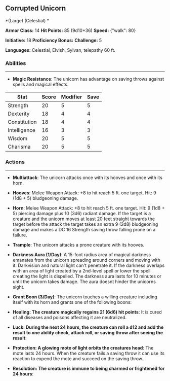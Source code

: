 ## Corrupted Unicorn
*(Large) (Celestial) *

**Armor Class:** 14
**Hit Points:** 85 (9d10+36)
**Speed:** {"walk": 80}

**Initiative:** 18
**Proficiency Bonus:**
**Challenge:** 5

**Languages:** Celestial, Elvish, Sylvan, telepathy 60 ft.

### Abilities
 --- 
- **Magic Resistance**: The unicorn has advantage on saving throws against spells and magical effects.



| Stat | Score | Modifier | Save |
| ---- | ---- | ---- | ---- |
| Strength | 20 | 5 | 5 |
| Dexterity | 18 | 4 | 4 |
| Constitution | 18 | 4 | 4 |
| Intelligence | 16 | 3 | 3 |
| Wisdom | 20 | 5 | 5 |
| Charisma | 20 | 5 | 5 |

### Actions
 --- 
- **Multiattack**: The unicorn attacks once with its hooves and once with its horn.

- **Hooves**: Melee Weapon Attack: +8 to hit  reach 5 ft.  one target. Hit: 9 (1d8 + 5) bludgeoning damage.

- **Horn**: Melee Weapon Attack: +8 to hit  reach 5 ft.  one target. Hit: 9 (1d8 + 5) piercing damage plus 10 (3d6) radiant damage. If the target is a creature and the unicorn moves at least 20 feet straight towards the target before the attack  the target takes an extra 9 (2d8) bludgeoning damage and makes a DC 16 Strength saving throw  falling prone on a failure.

- **Trample**: The unicorn attacks a prone creature with its hooves.

- **Darkness Aura (1/Day)**: A 15-foot radius area of magical darkness emanates from the unicorn  spreading around corners and moving with it. Darkvision and natural light can't penetrate it. If the darkness overlaps with an area of light created by a 2nd-level spell or lower  the spell creating the light is dispelled. The darkness aura lasts for 10 minutes or until the unicorn takes damage. The aura doesnt hinder the unicorns sight.

- **Grant Boon (3/Day)**: The unicorn touches a willing creature  including itself  with its horn and grants one of the following boons:

- **Healing: The creature magically regains 21 (6d6) hit points**: It is cured of all diseases  and poisons affecting it are neutralized.

- **Luck: During the next 24 hours, the creature can roll a d12 and add the result to one ability check, attack roll, or saving throw after seeing the result**: 

- **Protection: A glowing mote of light orbits the creatures head**: The mote lasts 24 hours. When the creature fails a saving throw  it can use its reaction to expend the mote and succeed on the saving throw.

- **Resolution: The creature is immune to being charmed or frightened for 24 hours**: 

